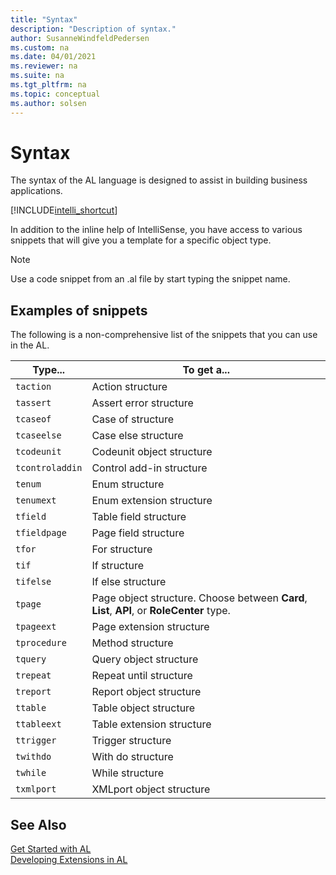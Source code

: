 ```yaml
---
title: "Syntax"
description: "Description of syntax."
author: SusanneWindfeldPedersen
ms.custom: na
ms.date: 04/01/2021
ms.reviewer: na
ms.suite: na
ms.tgt_pltfrm: na
ms.topic: conceptual
ms.author: solsen
---
```


# Syntax

The syntax of the AL language is designed to assist in building business applications.

[!INCLUDE[intelli_shortcut](includes/intelli_shortcut.md)]

In addition to the inline help of IntelliSense, you have access to various snippets that will give you a template for a specific object type. 

> [!NOTE]  
> Use a code snippet from an .al file by start typing the snippet name.

## <a name="ExamplesOfSnippets"></a> Examples of snippets

The following is a non-comprehensive list of the snippets that you can use in the AL.

|Type... | To get a... |
|--------|-------------|
|`taction`|Action structure|
|`tassert`| Assert error structure|
|`tcaseof`| Case of structure|
|`tcaseelse`| Case else structure|
|`tcodeunit`| Codeunit object structure|
|`tcontroladdin`| Control add-in structure|
|`tenum`|Enum structure|
|`tenumext`|Enum extension structure|
|`tfield`| Table field structure|
|`tfieldpage`| Page field structure|
|`tfor`| For structure|
|`tif`| If structure|
|`tifelse`| If else structure|
|`tpage`| Page object structure. Choose between **Card**, **List**, **API**, or **RoleCenter** type. |
|`tpageext`| Page extension structure|
|`tprocedure`| Method structure |
|`tquery`| Query object structure | 
|`trepeat`| Repeat until structure|
|`treport`| Report object structure|
|`ttable`| Table object structure|
|`ttableext`| Table extension structure|
|`ttrigger`| Trigger structure|
|`twithdo`| With do structure|
|`twhile`| While structure|
|`txmlport`| XMLport object structure|

## See Also

[Get Started with AL](devenv-get-started.md)   
[Developing Extensions in AL](devenv-dev-overview.md)
